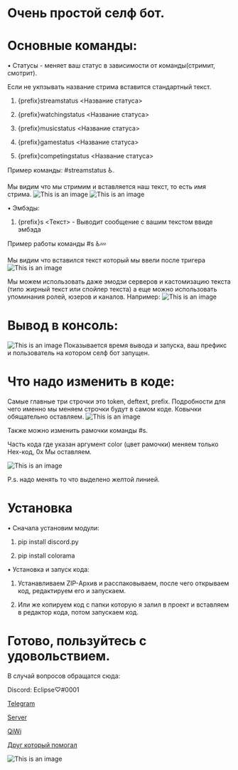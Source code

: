 # Очень простой селф бот.

# Основные команды:

• Статусы - меняет ваш статус в зависимости от команды(стримит, смотрит).

Если не укпзывать название стрима вставится стандартный текст.

1. {prefix}streamstatus <Название статуса>

2. {prefix}watchingstatus <Название статуса>

3. {prefix}musicstatus <Название статуса>

4. {prefix}gamestatus <Название статуса>

5. {prefix}competingstatus <Название статуса>

Пример команды: #streamstatus ♿.

Мы видим что мы стримим и вставляется наш текст, то есть имя стрима.
![This is an image](https://media.discordapp.net/attachments/853327561551249428/919587229125460028/20211212_154750.jpg)
![This is an image](https://media.discordapp.net/attachments/853327561551249428/919587229372932106/20211212_154736.jpg)

• Эмбэды:

1. {prefix}s <Текст> - Выводит сообщение с вашим текстом ввиде эмбэда

Пример работы команды #s ♿💤

Мы видим что вставился текст который мы ввели после тригера 
![This is an image](https://media.discordapp.net/attachments/853327561551249428/919588652835803186/20211212_155715.jpg)

Мы можем использовать даже эмодзи серверов и кастомизацию текста (типо жирный текст или спойлер текста) а еще можно использовать упоминания ролей, юзеров и каналов.
Например:
![This is an image](https://media.discordapp.net/attachments/853327561551249428/919589491608535070/20211212_160039.jpg)

# Вывод в консоль:
![This is an image](https://media.discordapp.net/attachments/853327561551249428/919587229607788617/20211212_154812.jpg)
Показывается время вывода и запуска, ваш префикс и пользователь на котором селф бот запущен.

# Что надо изменить в коде:

Самые главные три строчки это token, deftext, prefix. Подробности для чего именно мы меняем строчки будут в самом коде. Ковычки обящательно оставляем.
![This is an image](https://media.discordapp.net/attachments/853327561551249428/919595132095987743/20211212_162200.jpg)

Также можно изменить рамочки команды #s.

Часть кода где указан аргумент color (цвет рамочки) меняем только Hex-код, 0x Мы оставляем. 

![This is an image](https://media.discordapp.net/attachments/853327561551249428/919595132628647936/20211212_161501.jpg)

P.s. надо менять то что выделено желтой линией.

# Установка

• Сначала установим модули:

1. pip install discord.py

2. pip install colorama

• Установка и запуск кода:

1. Устанавливаем ZIP-Архив и расспаковываем, после чего открываем код, редактируем его и запускаем.

2. Или же копируем код с папки которую я залил в проект и вставляем в редактор кода, потом запускаем код.

# Готово, пользуйтесь с удовольствием.

В случай вопросов обращатся сюда:

Discord: Eclipse♡#0001

[Telegram](https://t.me/Eclipse_228)

[Server](https://discord.gg/mQ4ZEqGm3x)

[QiWi](https://qiwi.com/n/THEARTEMII)

[Друг который помогал](https://discord.gg/eeXvjgEAP7)

![This is an image](https://media.discordapp.net/attachments/853327561551249428/919596786941849681/image0-4.gif)
